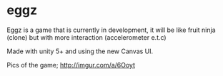 # eggz

Eggz is a game that is currently in development, it will be like fruit ninja (clone) but with more interaction (accelerometer e.t.c)

Made with unity 5+ and using the new Canvas UI.

Pics of the game; http://imgur.com/a/6Ooyt

